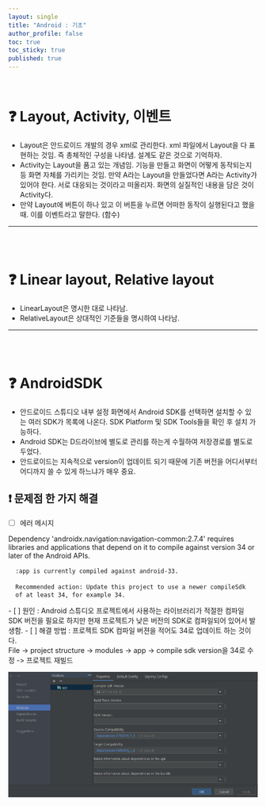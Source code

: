 ```yaml
---
layout: single
title: "Android : 기초"
author_profile: false
toc: true
toc_sticky: true
published: true
---
```


<br>

# ❓ Layout, Activity, 이벤트

+ Layout은 안드로이드 개발의 경우 xml로 관리한다.
  xml 파일에서 Layout을 다 표현하는 것임.
  즉 총체적인 구성을 나타냄.
  설계도 같은 것으로 기억하자.
+ Activity는 Layout을 품고 있는 개념임. 기능을 만들고 화면이 어떻게 동작되는지 등 화면 자체를 가리키는 것임. 만약 A라는 Layout을 만들었다면 A라는 Activity가 있어야 한다. 서로 대응되는 것이라고 떠올리자. 화면의 실질적인 내용을 담은 것이 Activity다.
+ 만약 Layout에 버튼이 하나 있고 이 버튼을 누르면 어떠한 동작이 실행된다고 했을 때. 이를 이벤트라고 말한다. (함수)

<hr>
<br><br>

# ❓ Linear layout, Relative layout

- LinearLayout은 명시한 대로 나타남.
- RelativeLayout은 상대적인 기준들을 명시하여 나타남.

<hr>
<br><br>

# ❓ AndroidSDK
 - 안드로이드 스튜디오 내부 설정 화면에서 Android SDK를 선택하면 설치할 수 있는 여러 SDK가 목록에 나온다. SDK Platform 및 SDK Tools들을 확인 후 설치 가능하다.
 - Android SDK는 D드라이브에 별도로 관리를 하는게 수월하여 저장경로를 별도로 두었다.
 - 안드로이드는 지속적으로 version이 업데이트 되기 때문에 기존 버전을 어디서부터 어디까지 쓸 수 있게 하느냐가 매우 중요.

## ❗ 문제점 한 가지 해결

- [ ] 에러 메시지
<div class="notice--danger">
      Dependency 'androidx.navigation:navigation-common:2.7.4' requires libraries and applications that
      depend on it to compile against version 34 or later of the
      Android APIs.

      :app is currently compiled against android-33.

      Recommended action: Update this project to use a newer compileSdk
      of at least 34, for example 34.
</div>
- [ ] 원인 : Android 스튜디오 프로젝트에서 사용하는 라이브러리가 적절한 컴파일 SDK 버전을 필요로 하지만 현재 프로젝트가 낮은 버전의 SDK로 컴파일되어 있어서 발생함.
- [ ] 해결 방법 : 프로젝트 SDK 컴파일 버젼을 적어도 34로 업데이트 하는 것이다.
<br>

<div class="notice--info">
File -> project structure -> modules -> app -> compile sdk version을 34로 수정 -> 프로젝트 재빌드
</div>

![이미지](/assets/images/Android_img/Android-compile-update.png)

<br>